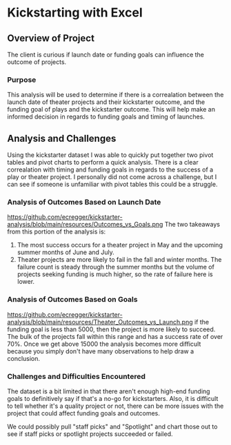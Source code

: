# Kickstarting with Excel

## Overview of Project
The client is curious if launch date or funding goals can influence the outcome of projects.

### Purpose
This analysis will be used to determine if there is a correalation between the launch date of theater projects and their kickstarter outcome, and the funding goal of plays and the kickstarter outcome. This will help make an informed decision in regards to funding goals and timing of launches.

## Analysis and Challenges
Using the kickstarter dataset I was able to quickly put together two pivot tables and pivot charts to perform a quick analysis. There is a clear correalation with timing and funding goals in regards to the success of a play or theater project. I personally did not come across a challenge, but I can see if someone is unfamiliar with pivot tables this could be a struggle. 
### Analysis of Outcomes Based on Launch Date
https://github.com/ecregger/kickstarter-analysis/blob/main/resources/Outcomes_vs_Goals.png
The two takeaways from this portion of the analysis is:
1. The most success occurs for a theater project in May and the upcoming summer months of June and July.
2. Theater projects are more likely to fail in the fall and winter months. The failure count is steady through the summer months but the volume of projects seeking funding is much higher, so the rate of failure here is lower. 
### Analysis of Outcomes Based on Goals
https://github.com/ecregger/kickstarter-analysis/blob/main/resources/Theater_Outcomes_vs_Launch.png
if the funding goal is less than 5000, then the project is more likely to succeed. The bulk of the projects fall within this range and has a success rate of over 70%. Once we get above 15000 the analysis becomes more difficult because you simply don't have many observations to help draw a conclusion.

### Challenges and Difficulties Encountered
The dataset is a bit limited in that there aren't enough high-end funding goals to definitively say if that's a no-go for kickstarters. Also, it is difficult to tell whether it's a quality project or not, there can be more issues with the project that could affect funding goals and outcomes. 

We could possibly pull "staff picks" and "Spotlight" and chart those out to see if staff picks or spotlight projects succeeded or failed. 
